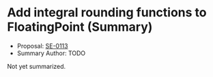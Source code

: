 # Add integral rounding functions to FloatingPoint (Summary)

* Proposal: [SE-0113](https://github.com/apple/swift-evolution/blob/main/proposals/0113-rounding-functions-on-floatingpoint.md)
* Summary Author: TODO

Not yet summarized.
